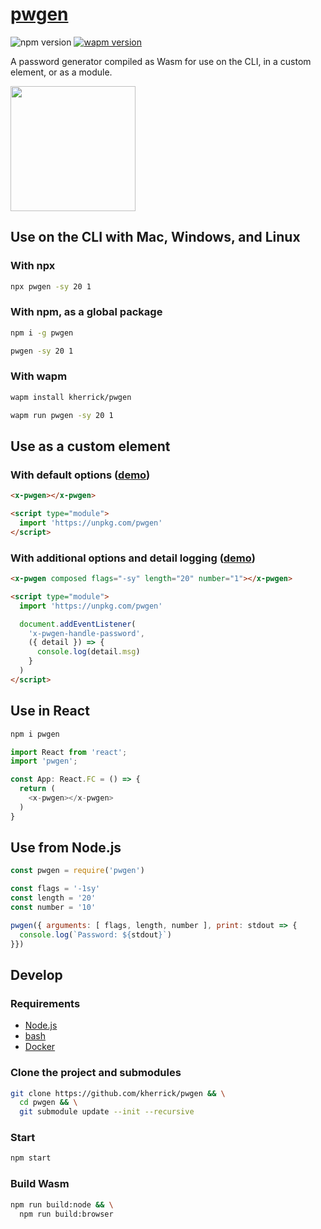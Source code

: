 <a href="https://kherrick.github.io/pwgen/">pwgen</a>
======

![npm version](https://img.shields.io/npm/v/wasmboy.svg)
[![wapm version](https://wapm.io/package/kherrick/pwgen/badge.svg?style=flat)](https://wapm.io/package/kherrick/pwgen)

A password generator compiled as Wasm for use on the CLI, in a custom element, or as a module.

<a href="https://kherrick.github.io/pwgen/">
  <img src="https://raw.githubusercontent.com/kherrick/pwgen/master/assets/x-pwgen-screenshot.png" width="200">
</a>

## Use on the CLI with Mac, Windows, and Linux

### With npx
```bash
npx pwgen -sy 20 1
```

### With npm, as a global package
```bash
npm i -g pwgen
```

```bash
pwgen -sy 20 1
```

### With wapm
```bash
wapm install kherrick/pwgen

wapm run pwgen -sy 20 1
```

## Use as a custom element

### With default options ([demo](https://jsbin.com/yikizelado/1/edit?html,output))
```html
<x-pwgen></x-pwgen>

<script type="module">
  import 'https://unpkg.com/pwgen'
</script>
```

### With additional options and detail logging ([demo](https://jsbin.com/jecoyiwuya/1/edit?html,console,output))
```html
<x-pwgen composed flags="-sy" length="20" number="1"></x-pwgen>

<script type="module">
  import 'https://unpkg.com/pwgen'

  document.addEventListener(
    'x-pwgen-handle-password',
    ({ detail }) => {
      console.log(detail.msg)
    }
  )
</script>
```

## Use in React

```bash
npm i pwgen
```

```javascript
import React from 'react';
import 'pwgen';

const App: React.FC = () => {
  return (
    <x-pwgen></x-pwgen>
  )
}
```

## Use from Node.js

```js
const pwgen = require('pwgen')

const flags = '-1sy'
const length = '20'
const number = '10'

pwgen({ arguments: [ flags, length, number ], print: stdout => {
  console.log(`Password: ${stdout}`)
}})
```

## Develop

### Requirements

* [Node.js](https://nodejs.org/en/download/)
* [bash](https://www.gnu.org/software/bash/)
* [Docker](https://hub.docker.com/search/?offering=community&type=edition)

### Clone the project and submodules

```bash
git clone https://github.com/kherrick/pwgen && \
  cd pwgen && \
  git submodule update --init --recursive
```

### Start

```bash
npm start
```

### Build Wasm

```bash
npm run build:node && \
  npm run build:browser
```
